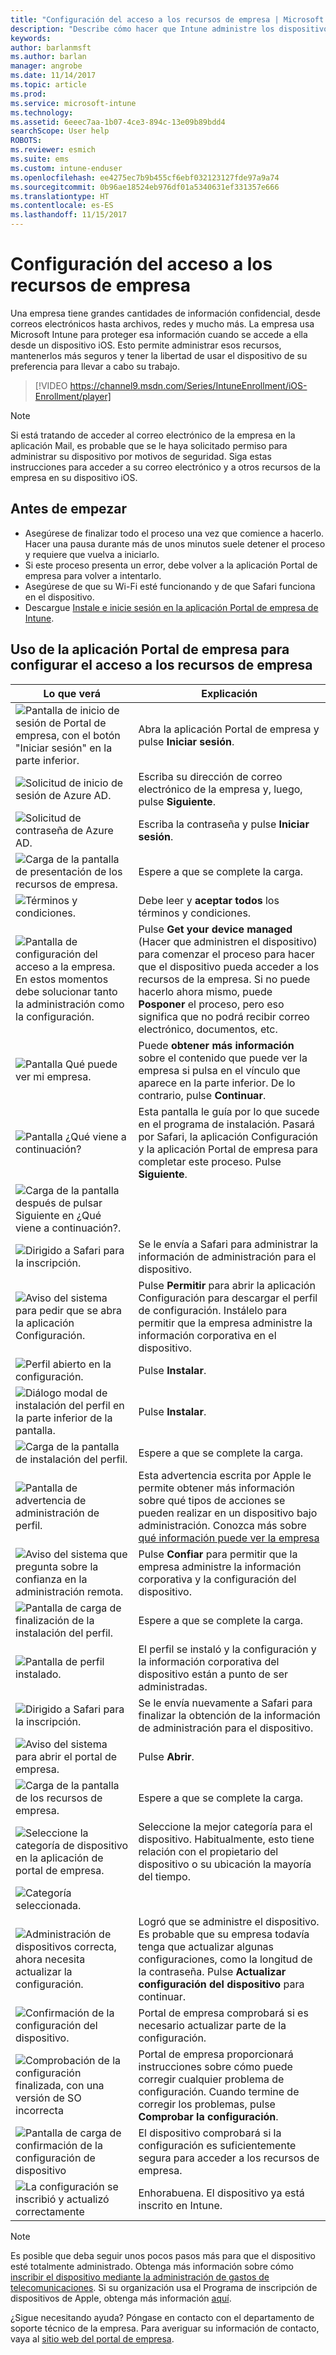 ```yaml
---
title: "Configuración del acceso a los recursos de empresa | Microsoft Docs"
description: "Describe cómo hacer que Intune administre los dispositivos iOS"
keywords: 
author: barlanmsft
ms.author: barlan
manager: angrobe
ms.date: 11/14/2017
ms.topic: article
ms.prod: 
ms.service: microsoft-intune
ms.technology: 
ms.assetid: 6eeec7aa-1b07-4ce3-894c-13e09b89bdd4
searchScope: User help
ROBOTS: 
ms.reviewer: esmich
ms.suite: ems
ms.custom: intune-enduser
ms.openlocfilehash: ee4275ec7b9b455cf6ebf032123127fde97a9a74
ms.sourcegitcommit: 0b96ae18524eb976df01a5340631ef331357e666
ms.translationtype: HT
ms.contentlocale: es-ES
ms.lasthandoff: 11/15/2017
---
```

# <a name="set-up-access-to-your-company-resources"></a>Configuración del acceso a los recursos de empresa

Una empresa tiene grandes cantidades de información confidencial, desde correos electrónicos hasta archivos, redes y mucho más. La empresa usa Microsoft Intune para proteger esa información cuando se accede a ella desde un dispositivo iOS. Esto permite administrar esos recursos, mantenerlos más seguros y tener la libertad de usar el dispositivo de su preferencia para llevar a cabo su trabajo.

> [!VIDEO https://channel9.msdn.com/Series/IntuneEnrollment/iOS-Enrollment/player]

> [!NOTE]
> Si está tratando de acceder al correo electrónico de la empresa en la aplicación Mail, es probable que se le haya solicitado permiso para administrar su dispositivo por motivos de seguridad. Siga estas instrucciones para acceder a su correo electrónico y a otros recursos de la empresa en su dispositivo iOS.

## <a name="before-you-start"></a>Antes de empezar

- Asegúrese de finalizar todo el proceso una vez que comience a hacerlo. Hacer una pausa durante más de unos minutos suele detener el proceso y requiere que vuelva a iniciarlo.
- Si este proceso presenta un error, debe volver a la aplicación Portal de empresa para volver a intentarlo.
- Asegúrese de que su Wi-Fi esté funcionando y de que Safari funciona en el dispositivo.
- Descargue [Instale e inicie sesión en la aplicación Portal de empresa de Intune](install-and-sign-in-to-the-intune-company-portal-app-ios.md).


## <a name="using-the-company-portal-app-to-set-up-access-to-company-resources"></a>Uso de la aplicación Portal de empresa para configurar el acceso a los recursos de empresa

|Lo que verá|Explicación|
|---|---|
|![Pantalla de inicio de sesión de Portal de empresa, con el botón "Iniciar sesión" en la parte inferior.](./media/ios-0-cp-enroll-1711.png)|Abra la aplicación Portal de empresa y pulse **Iniciar sesión**.|
|![Solicitud de inicio de sesión de Azure AD.](./media/ios-0a-cp-enroll-1711.png)|Escriba su dirección de correo electrónico de la empresa y, luego, pulse **Siguiente**.|
|![Solicitud de contraseña de Azure AD.](./media/ios-0b-cp-enroll-1711.png)|Escriba la contraseña y pulse **Iniciar sesión**.|
|![Carga de la pantalla de presentación de los recursos de empresa.](./media/ios-1-cp-enroll-1711.png)|Espere a que se complete la carga.|
|![Términos y condiciones.](./media/ios-2-cp-enroll-1711.png)|Debe leer y **aceptar todos** los términos y condiciones.|
|![Pantalla de configuración del acceso a la empresa. En estos momentos debe solucionar tanto la administración como la configuración.](./media/ios-3-cp-enroll-1711.png)|Pulse **Get your device managed** (Hacer que administren el dispositivo) para comenzar el proceso para hacer que el dispositivo pueda acceder a los recursos de la empresa. Si no puede hacerlo ahora mismo, puede **Posponer** el proceso, pero eso significa que no podrá recibir correo electrónico, documentos, etc.|
|![Pantalla Qué puede ver mi empresa.](./media/ios-4-cp-enroll-1711.png)|Puede **obtener más información** sobre el contenido que puede ver la empresa si pulsa en el vínculo que aparece en la parte inferior. De lo contrario, pulse **Continuar**.|
|![Pantalla ¿Qué viene a continuación?](./media/ios-5-cp-enroll-1711.png)|Esta pantalla le guía por lo que sucede en el programa de instalación. Pasará por Safari, la aplicación Configuración y la aplicación Portal de empresa para completar este proceso. Pulse **Siguiente**.|
|![Carga de la pantalla después de pulsar Siguiente en ¿Qué viene a continuación?.](./media/ios-6-cp-enroll-1711.png)||
|![Dirigido a Safari para la inscripción.](./media/ios-7-cp-enroll-1711.png)|Se le envía a Safari para administrar la información de administración para el dispositivo.|
|![Aviso del sistema para pedir que se abra la aplicación Configuración.](./media/ios-8-cp-enroll-1711.png)|Pulse **Permitir** para abrir la aplicación Configuración para descargar el perfil de configuración. Instálelo para permitir que la empresa administre la información corporativa en el dispositivo.|
|![Perfil abierto en la configuración.](./media/ios-9-cp-enroll-1711.png)|Pulse **Instalar**.|
|![Diálogo modal de instalación del perfil en la parte inferior de la pantalla.](./media/ios-10-cp-enroll-1711.png)|Pulse **Instalar**.|
|![Carga de la pantalla de instalación del perfil.](./media/ios-11-cp-enroll-1711.png)|Espere a que se complete la carga.|
|![Pantalla de advertencia de administración de perfil.](./media/ios-12-cp-enroll-1711.png)|Esta advertencia escrita por Apple le permite obtener más información sobre qué tipos de acciones se pueden realizar en un dispositivo bajo administración. Conozca más sobre [qué información puede ver la empresa](what-info-can-your-company-see-when-you-enroll-your-device-in-intune.md)|
|![Aviso del sistema que pregunta sobre la confianza en la administración remota.](./media/ios-13-cp-enroll-1711.png)|Pulse **Confiar** para permitir que la empresa administre la información corporativa y la configuración del dispositivo.|
|![Pantalla de carga de finalización de la instalación del perfil.](./media/ios-14-cp-enroll-1711.png)|Espere a que se complete la carga.|
|![Pantalla de perfil instalado.](./media/ios-15-cp-enroll-1711.png)|El perfil se instaló y la configuración y la información corporativa del dispositivo están a punto de ser administradas.|
|![Dirigido a Safari para la inscripción.](./media/ios-16-cp-enroll-1711.png)|Se le envía nuevamente a Safari para finalizar la obtención de la información de administración para el dispositivo. |
|![Aviso del sistema para abrir el portal de empresa.](./media/ios-17-cp-enroll-1711.png)|Pulse **Abrir**.|
|![Carga de la pantalla de los recursos de empresa.](./media/ios-18-cp-enroll-1711.png)|Espere a que se complete la carga.|
|![Seleccione la categoría de dispositivo en la aplicación de portal de empresa.](./media/ios-19-cp-enroll-1711.png)|Seleccione la mejor categoría para el dispositivo. Habitualmente, esto tiene relación con el propietario del dispositivo o su ubicación la mayoría del tiempo.|
|![Categoría seleccionada.](./media/ios-20-cp-enroll-1711.png)||
|![Administración de dispositivos correcta, ahora necesita actualizar la configuración.](./media/ios-21-cp-enroll-1711.png)|Logró que se administre el dispositivo. Es probable que su empresa todavía tenga que actualizar algunas configuraciones, como la longitud de la contraseña. Pulse **Actualizar configuración del dispositivo** para continuar.|
|![Confirmación de la configuración del dispositivo.](./media/ios-22-cp-enroll-1711.png)|Portal de empresa comprobará si es necesario actualizar parte de la configuración.|
|![Comprobación de la configuración finalizada, con una versión de SO incorrecta](./media/ios-23-cp-enroll-1711.png)|Portal de empresa proporcionará instrucciones sobre cómo puede corregir cualquier problema de configuración. Cuando termine de corregir los problemas, pulse **Comprobar la configuración**.|
|![Pantalla de carga de confirmación de la configuración de dispositivo](./media/ios-24-cp-enroll-1711.png)|El dispositivo comprobará si la configuración es suficientemente segura para acceder a los recursos de empresa.|
|![La configuración se inscribió y actualizó correctamente](./media/ios-25-cp-enroll-1711.png)|Enhorabuena. El dispositivo ya está inscrito en Intune.|

> [!Note]
> Es posible que deba seguir unos pocos pasos más para que el dispositivo esté totalmente administrado. Obtenga más información sobre cómo [inscribir el dispositivo mediante la administración de gastos de telecomunicaciones](enroll-your-device-with-telecom-expense-management-ios.md). Si su organización usa el Programa de inscripción de dispositivos de Apple, obtenga más información [aquí](enroll-your-device-dep-ios.md).

¿Sigue necesitando ayuda? Póngase en contacto con el departamento de soporte técnico de la empresa. Para averiguar su información de contacto, vaya al [sitio web del portal de empresa](https://portal.manage.microsoft.com).
